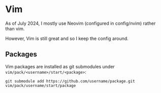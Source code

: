 # Vim

As of July 2024, I mostly use Neovim (configured in config/nvim) rather than vim.

However, Vim is still great and so I keep the config around.

## Packages

Vim packages are installed as git submodules under `vim/pack/<username>/start/<package>`:

```
git submodule add https://github.com/username/package.git vim/pack/username/start/package
```
